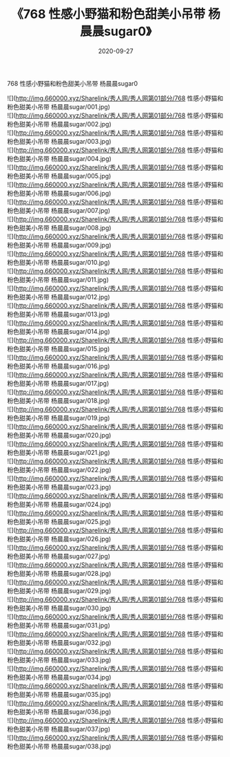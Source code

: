 ﻿---
layout: post
title:  《768 性感小野猫和粉色甜美小吊带 杨晨晨sugar0》
date:   2020-09-27
img: http://img.660000.xyz/Sharelink/秀人网/秀人网第01部分/768 性感小野猫和粉色甜美小吊带 杨晨晨sugar0/000.jpg
categories: [美女, 清纯, 唯美]
---

768 性感小野猫和粉色甜美小吊带 杨晨晨sugar0

  ![](http://img.660000.xyz/Sharelink/秀人网/秀人网第01部分/768 性感小野猫和粉色甜美小吊带 杨晨晨sugar/001.jpg) <br> ![](http://img.660000.xyz/Sharelink/秀人网/秀人网第01部分/768 性感小野猫和粉色甜美小吊带 杨晨晨sugar/002.jpg) <br> ![](http://img.660000.xyz/Sharelink/秀人网/秀人网第01部分/768 性感小野猫和粉色甜美小吊带 杨晨晨sugar/003.jpg) <br> ![](http://img.660000.xyz/Sharelink/秀人网/秀人网第01部分/768 性感小野猫和粉色甜美小吊带 杨晨晨sugar/004.jpg) <br> ![](http://img.660000.xyz/Sharelink/秀人网/秀人网第01部分/768 性感小野猫和粉色甜美小吊带 杨晨晨sugar/005.jpg) <br> ![](http://img.660000.xyz/Sharelink/秀人网/秀人网第01部分/768 性感小野猫和粉色甜美小吊带 杨晨晨sugar/006.jpg) <br> ![](http://img.660000.xyz/Sharelink/秀人网/秀人网第01部分/768 性感小野猫和粉色甜美小吊带 杨晨晨sugar/007.jpg) <br> ![](http://img.660000.xyz/Sharelink/秀人网/秀人网第01部分/768 性感小野猫和粉色甜美小吊带 杨晨晨sugar/008.jpg) <br> ![](http://img.660000.xyz/Sharelink/秀人网/秀人网第01部分/768 性感小野猫和粉色甜美小吊带 杨晨晨sugar/009.jpg) <br> ![](http://img.660000.xyz/Sharelink/秀人网/秀人网第01部分/768 性感小野猫和粉色甜美小吊带 杨晨晨sugar/010.jpg) <br> ![](http://img.660000.xyz/Sharelink/秀人网/秀人网第01部分/768 性感小野猫和粉色甜美小吊带 杨晨晨sugar/011.jpg) <br> ![](http://img.660000.xyz/Sharelink/秀人网/秀人网第01部分/768 性感小野猫和粉色甜美小吊带 杨晨晨sugar/012.jpg) <br> ![](http://img.660000.xyz/Sharelink/秀人网/秀人网第01部分/768 性感小野猫和粉色甜美小吊带 杨晨晨sugar/013.jpg) <br> ![](http://img.660000.xyz/Sharelink/秀人网/秀人网第01部分/768 性感小野猫和粉色甜美小吊带 杨晨晨sugar/014.jpg) <br> ![](http://img.660000.xyz/Sharelink/秀人网/秀人网第01部分/768 性感小野猫和粉色甜美小吊带 杨晨晨sugar/015.jpg) <br> ![](http://img.660000.xyz/Sharelink/秀人网/秀人网第01部分/768 性感小野猫和粉色甜美小吊带 杨晨晨sugar/016.jpg) <br> ![](http://img.660000.xyz/Sharelink/秀人网/秀人网第01部分/768 性感小野猫和粉色甜美小吊带 杨晨晨sugar/017.jpg) <br> ![](http://img.660000.xyz/Sharelink/秀人网/秀人网第01部分/768 性感小野猫和粉色甜美小吊带 杨晨晨sugar/018.jpg) <br> ![](http://img.660000.xyz/Sharelink/秀人网/秀人网第01部分/768 性感小野猫和粉色甜美小吊带 杨晨晨sugar/019.jpg) <br> ![](http://img.660000.xyz/Sharelink/秀人网/秀人网第01部分/768 性感小野猫和粉色甜美小吊带 杨晨晨sugar/020.jpg) <br> ![](http://img.660000.xyz/Sharelink/秀人网/秀人网第01部分/768 性感小野猫和粉色甜美小吊带 杨晨晨sugar/021.jpg) <br> ![](http://img.660000.xyz/Sharelink/秀人网/秀人网第01部分/768 性感小野猫和粉色甜美小吊带 杨晨晨sugar/022.jpg) <br> ![](http://img.660000.xyz/Sharelink/秀人网/秀人网第01部分/768 性感小野猫和粉色甜美小吊带 杨晨晨sugar/023.jpg) <br> ![](http://img.660000.xyz/Sharelink/秀人网/秀人网第01部分/768 性感小野猫和粉色甜美小吊带 杨晨晨sugar/024.jpg) <br> ![](http://img.660000.xyz/Sharelink/秀人网/秀人网第01部分/768 性感小野猫和粉色甜美小吊带 杨晨晨sugar/025.jpg) <br> ![](http://img.660000.xyz/Sharelink/秀人网/秀人网第01部分/768 性感小野猫和粉色甜美小吊带 杨晨晨sugar/026.jpg) <br> ![](http://img.660000.xyz/Sharelink/秀人网/秀人网第01部分/768 性感小野猫和粉色甜美小吊带 杨晨晨sugar/027.jpg) <br> ![](http://img.660000.xyz/Sharelink/秀人网/秀人网第01部分/768 性感小野猫和粉色甜美小吊带 杨晨晨sugar/028.jpg) <br> ![](http://img.660000.xyz/Sharelink/秀人网/秀人网第01部分/768 性感小野猫和粉色甜美小吊带 杨晨晨sugar/029.jpg) <br> ![](http://img.660000.xyz/Sharelink/秀人网/秀人网第01部分/768 性感小野猫和粉色甜美小吊带 杨晨晨sugar/030.jpg) <br> ![](http://img.660000.xyz/Sharelink/秀人网/秀人网第01部分/768 性感小野猫和粉色甜美小吊带 杨晨晨sugar/031.jpg) <br> ![](http://img.660000.xyz/Sharelink/秀人网/秀人网第01部分/768 性感小野猫和粉色甜美小吊带 杨晨晨sugar/032.jpg) <br> ![](http://img.660000.xyz/Sharelink/秀人网/秀人网第01部分/768 性感小野猫和粉色甜美小吊带 杨晨晨sugar/033.jpg) <br> ![](http://img.660000.xyz/Sharelink/秀人网/秀人网第01部分/768 性感小野猫和粉色甜美小吊带 杨晨晨sugar/034.jpg) <br> ![](http://img.660000.xyz/Sharelink/秀人网/秀人网第01部分/768 性感小野猫和粉色甜美小吊带 杨晨晨sugar/035.jpg) <br> ![](http://img.660000.xyz/Sharelink/秀人网/秀人网第01部分/768 性感小野猫和粉色甜美小吊带 杨晨晨sugar/036.jpg) <br> ![](http://img.660000.xyz/Sharelink/秀人网/秀人网第01部分/768 性感小野猫和粉色甜美小吊带 杨晨晨sugar/037.jpg) <br> ![](http://img.660000.xyz/Sharelink/秀人网/秀人网第01部分/768 性感小野猫和粉色甜美小吊带 杨晨晨sugar/038.jpg) <br>